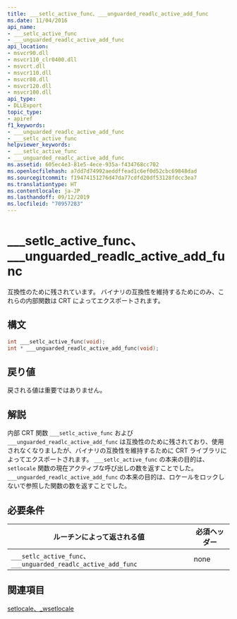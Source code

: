 ```yaml
---
title: ___setlc_active_func、___unguarded_readlc_active_add_func
ms.date: 11/04/2016
api_name:
- ___setlc_active_func
- ___unguarded_readlc_active_add_func
api_location:
- msvcr90.dll
- msvcr110_clr0400.dll
- msvcrt.dll
- msvcr110.dll
- msvcr80.dll
- msvcr120.dll
- msvcr100.dll
api_type:
- DLLExport
topic_type:
- apiref
f1_keywords:
- ___unguarded_readlc_active_add_func
- ___setlc_active_func
helpviewer_keywords:
- ___setlc_active_func
- ___unguarded_readlc_active_add_func
ms.assetid: 605ec4e3-81e5-4ece-935a-f434768cc702
ms.openlocfilehash: a7dd7d74992aeddffead1c6ef0d52cbc69848dad
ms.sourcegitcommit: f19474151276d47da77cdfd20df53128fdcc3ea7
ms.translationtype: HT
ms.contentlocale: ja-JP
ms.lasthandoff: 09/12/2019
ms.locfileid: "70957283"
---
```

# <a name="___setlc_active_func-___unguarded_readlc_active_add_func"></a>___setlc_active_func、___unguarded_readlc_active_add_func

互換性のために残されています。 バイナリの互換性を維持するためにのみ、これらの内部関数は CRT によってエクスポートされます。

## <a name="syntax"></a>構文

```cpp
int ___setlc_active_func(void);
int * ___unguarded_readlc_active_add_func(void);
```

## <a name="return-value"></a>戻り値

戻される値は重要ではありません。

## <a name="remarks"></a>解説

内部 CRT 関数 `___setlc_active_func` および `___unguarded_readlc_active_add_func` は互換性のために残されており、使用されなくなりましたが、バイナリの互換性を維持するために CRT ライブラリによってエクスポートされます。 `___setlc_active_func` の本来の目的は、`setlocale` 関数の現在アクティブな呼び出しの数を返すことでした。 `___unguarded_readlc_active_add_func` の本来の目的は、ロケールをロックしないで参照した関数の数を返すことでした。

## <a name="requirements"></a>必要条件

|ルーチンによって返される値|必須ヘッダー|
|-------------|---------------------|
|`___setlc_active_func`、 `___unguarded_readlc_active_add_func`|none|

## <a name="see-also"></a>関連項目

[setlocale、_wsetlocale](../c-runtime-library/reference/setlocale-wsetlocale.md)
